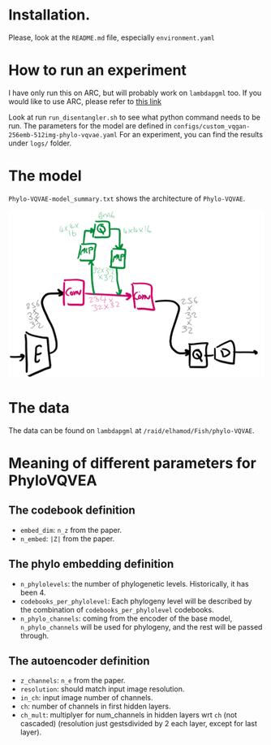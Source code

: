 # Installation.
Please, look at the `README.md` file, especially `environment.yaml`

# How to run an experiment
I have only run this on ARC, but will probably work on `lambdapgml` too. 
If you would like to use ARC, please refer to [this link](https://docs.google.com/document/d/1_EJmQGZimb1zFLvXwR7Lcl84soiReyrBauSbtuOCLA4/edit?usp=sharing)  

Look at run `run_disentangler.sh` to see what python command needs to be run.
The parameters for the model are defined in `configs/custom_vqgan-256emb-512img-phylo-vqvae.yaml`
For an experiment, you can find the results under `logs/` folder.

# The model
`Phylo-VQVAE-model_summary.txt` shows the architecture of `Phylo-VQVAE`.

![Phylo-VQVAE initial scheme](assets/schematic_phyloVQVAE.png)

# The data
The data can be found on `lambdapgml` at `/raid/elhamod/Fish/phylo-VQVAE`.

# Meaning of different parameters for PhyloVQVEA
## The codebook definition 
 - `embed_dim`: `n_z` from the paper.
 - `n_embed`: `|Z|` from the paper.

## The phylo embedding definition
 - `n_phylolevels`: the number of phylogenetic levels. Historically, it has been 4.
 - `codebooks_per_phylolevel`: Each phylogeny level will be described by the combination of `codebooks_per_phylolevel` codebooks.
 - `n_phylo_channels`: coming from the encoder of the base model, `n_phylo_channels` will be used for phylogeny, and the rest will be passed through.

## The autoencoder definition
 - `z_channels`: `n_e` from the paper.
 - `resolution`: should match input image resolution.
 - `in_ch`: input image number of channels.
 - `ch`: number of channels in first hidden layers.
 - `ch_mult`: multiplyer for num_channels in hidden layers wrt `ch` (not cascaded) (resolution just gestsdivided by 2 each layer, except for last layer).